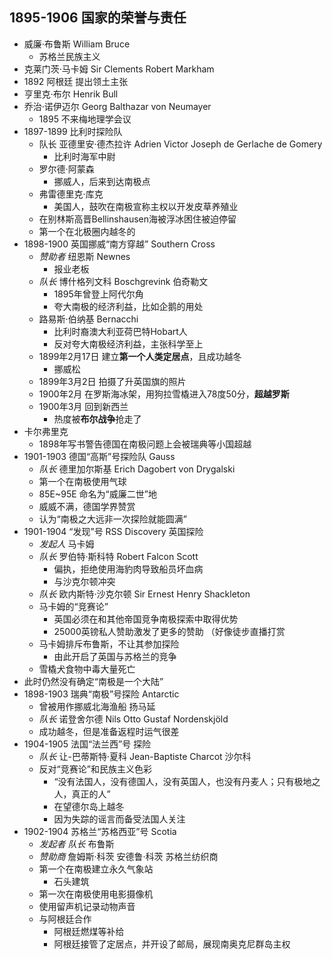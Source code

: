 ## 1895-1906 国家的荣誉与责任
- 威廉·布鲁斯 William Bruce
  - 苏格兰民族主义
- 克莱门茨·马卡姆 Sir Clements Robert Markham
- 1892 阿根廷 提出领土主张
- 亨里克·布尔 Henrik Bull
- 乔治·诺伊迈尔 Georg Balthazar von Neumayer
  - 1895 不来梅地理学会议
- 1897-1899 比利时探险队 
  - 队长 亚德里安·德杰拉许 Adrien Victor Joseph de Gerlache de Gomery
    - 比利时海军中尉
  - 罗尔德·阿蒙森
    - 挪威人，后来到达南极点
  - 弗雷德里克·库克
    - 美国人，鼓吹在南极宣称主权以开发皮草养殖业
  - 在别林斯高晋Bellinshausen海被浮冰困住被迫停留
  - 第一个在北极圈内越冬的
- 1898-1900 英国挪威“南方穿越” Southern Cross 
  - *赞助者* 纽恩斯 Newnes
    - 报业老板
  - *队长* 博什格列文科 Boschgrevink 伯奇勒文
    - 1895年曾登上阿代尔角
    - 夸大南极的经济利益，比如企鹅的用处
  - 路易斯·伯纳基 Bernacchi
    - 比利时裔澳大利亚荷巴特Hobart人
    - 反对夸大南极经济利益，主张科学至上
  - 1899年2月17日 建立**第一个人类定居点**，且成功越冬
    - 挪威松
  - 1899年3月2日 拍摄了升英国旗的照片
  - 1900年2月 在罗斯海冰架，用狗拉雪橇进入78度50分，**超越罗斯**
  - 1900年3月 回到新西兰
    - 热度被**布尔战争**抢走了
- 卡尔弗里克 
  - 1898年写书警告德国在南极问题上会被瑞典等小国超越
- 1901-1903 德国“高斯”号探险队 Gauss
  - *队长* 德里加尔斯基 Erich Dagobert von Drygalski
  - 第一个在南极使用气球 
  - 85E~95E 命名为“威廉二世”地
  - 威威不满，德国学界赞赏
  - 认为“南极之大远非一次探险就能圆满”
- 1901-1904 “发现”号 RSS Discovery 英国探险
  - *发起人* 马卡姆
  - *队长* 罗伯特·斯科特 Robert Falcon Scott
    - 偏执，拒绝使用海豹肉导致船员坏血病
    - 与沙克尔顿冲突
  - *队长* 欧内斯特·沙克尔顿 Sir Ernest Henry Shackleton
  - 马卡姆的“竞赛论”
    - 英国必须在和其他帝国竞争南极探索中取得优势
    - 25000英镑私人赞助激发了更多的赞助 （好像徒步直播打赏
  - 马卡姆排斥布鲁斯，不让其参加探险
    - 由此开启了英国与苏格兰的竞争
  - 雪橇犬食物中毒大量死亡
- 此时仍然没有确定“南极是一个大陆”
- 1898-1903 瑞典“南极”号探险 Antarctic
  - 曾被用作挪威北海渔船 扬马延
  - *队长* 诺登舍尔德 Nils Otto Gustaf Nordenskjöld
  - 成功越冬，但是准备返程时运气很差
- 1904-1905 法国“法兰西”号 探险
  - *队长* 让-巴蒂斯特·夏科 Jean-Baptiste Charcot 沙尔科
  - 反对“竞赛论”和民族主义色彩
    - “没有法国人，没有德国人，没有英国人，也没有丹麦人；只有极地之人，真正的人”
    - 在望德尔岛上越冬
    - 因为失踪的谣言而备受法国人关注
- 1902-1904 苏格兰“苏格西亚”号 Scotia
  - *发起者* *队长* 布鲁斯
  - *赞助商* 詹姆斯·科茨 安德鲁·科茨 苏格兰纺织商 
  - 第一个在南极建立永久气象站
    - 石头建筑
  - 第一次在南极使用电影摄像机
  - 使用留声机记录动物声音
  - 与阿根廷合作
    - 阿根廷燃煤等补给
    - 阿根廷接管了定居点，并开设了邮局，展现南奥克尼群岛主权